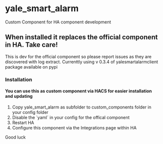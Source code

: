 # yale_smart_alarm

Custom Component for HA component development

## When installed it replaces the official component in HA. Take care!

This is dev for the official component so please report issues as they are discovered with log extract.
Currenttly using v 0.3.4 of yalesmartalarmclient package available on pypi

### Installation

#### You can use this as custom component via HACS for easier installation and updating

1. Copy yale_smart_alarm as subfolder to custom_components folder in your config folder
2. Disable the ´yaml´ in your config for the offical component
3. Restart HA
4. Configure this component via the Integrations page within HA

Good luck
